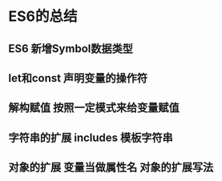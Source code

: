 # ES6的总结
## ES6 新增Symbol数据类型
## let和const 声明变量的操作符
## 解构赋值 按照一定模式来给变量赋值
## 字符串的扩展 includes 模板字符串
## 对象的扩展  变量当做属性名  对象的扩展写法